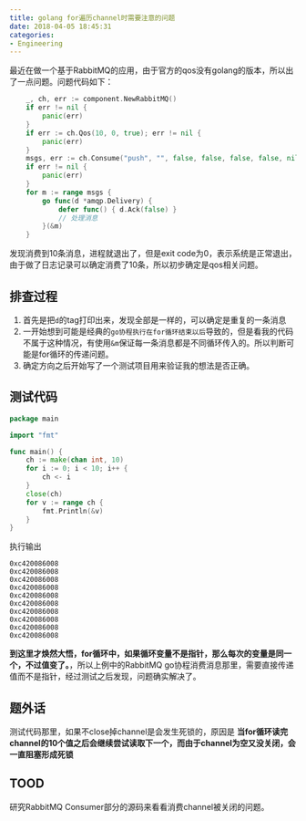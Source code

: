 ```yaml
---
title: golang for遍历channel时需要注意的问题
date: 2018-04-05 18:45:31
categories:
- Engineering
---
```


最近在做一个基于RabbitMQ的应用，由于官方的qos没有golang的版本，所以出了一点问题。问题代码如下：

```go
	_, ch, err := component.NewRabbitMQ()
	if err != nil {
		panic(err)
	}
	if err := ch.Qos(10, 0, true); err != nil {
		panic(err)
	}
	msgs, err := ch.Consume("push", "", false, false, false, false, nil)
	if err != nil {
		panic(err)
	}
	for m := range msgs {
		go func(d *amqp.Delivery) {
            defer func() { d.Ack(false) }
            // 处理消息
        }(&m)
    }
```

发现消费到10条消息，进程就退出了，但是exit code为0，表示系统是正常退出，由于做了日志记录可以确定消费了10条，所以初步确定是qos相关问题。

## 排查过程
1. 首先是把`d`的tag打印出来，发现全部是一样的，可以确定是重复的一条消息
2. 一开始想到可能是经典的`go协程执行在for循环结束以后`导致的，但是看我的代码不属于这种情况，有使用`&m`保证每一条消息都是不同循环传入的。所以判断可能是for循环的传递问题。
3. 确定方向之后开始写了一个测试项目用来验证我的想法是否正确。

## 测试代码

```go
package main

import "fmt"

func main() {
	ch := make(chan int, 10)
	for i := 0; i < 10; i++ {
		ch <- i
	}
	close(ch)
	for v := range ch {
		fmt.Println(&v)
	}
}
```

执行输出

```text
0xc420086008
0xc420086008
0xc420086008
0xc420086008
0xc420086008
0xc420086008
0xc420086008
0xc420086008
0xc420086008
0xc420086008
```

**到这里才焕然大悟，for循环中，如果循环变量不是指针，那么每次的变量是同一个，不过值变了。**，所以上例中的RabbitMQ go协程消费消息那里，需要直接传递值而不是指针，经过测试之后发现，问题确实解决了。

## 题外话

测试代码那里，如果不close掉channel是会发生死锁的，原因是 **当for循环读完channel的10个值之后会继续尝试读取下一个，而由于channel为空又没关闭，会一直阻塞形成死锁**

## TOOD

研究RabbitMQ Consumer部分的源码来看看消费channel被关闭的问题。